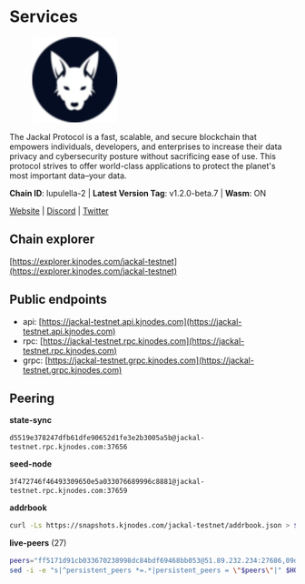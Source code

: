 # Services

<figure><img src="https://raw.githubusercontent.com/kj89/cosmos-images/main/logos/jackal.png" width="150" alt=""><figcaption></figcaption></figure>

The Jackal Protocol is a fast, scalable, and secure blockchain that empowers  individuals, developers, and enterprises to increase their data privacy and  cybersecurity posture without sacrificing ease of use. This protocol strives  to offer world-class applications to protect the planet's most important data–your data.

**Chain ID**: lupulella-2 | **Latest Version Tag**: v1.2.0-beta.7 | **Wasm**: ON

[Website](https://jackalprotocol.com) | [Discord](https://discord.com/invite/5GKym3p6rj) | [Twitter](https://twitter.com/Jackal_Protocol)




## Chain explorer
[https://explorer.kjnodes.com/jackal-testnet](https://explorer.kjnodes.com/jackal-testnet)

## Public endpoints

* api: [https://jackal-testnet.api.kjnodes.com](https://jackal-testnet.api.kjnodes.com)
* rpc: [https://jackal-testnet.rpc.kjnodes.com](https://jackal-testnet.rpc.kjnodes.com)
* grpc: [https://jackal-testnet.grpc.kjnodes.com](https://jackal-testnet.grpc.kjnodes.com)

## Peering

**state-sync**

```text
d5519e378247dfb61dfe90652d1fe3e2b3005a5b@jackal-testnet.rpc.kjnodes.com:37656
```

**seed-node**

```text
3f472746f46493309650e5a033076689996c8881@jackal-testnet.rpc.kjnodes.com:37659
```

**addrbook**
```bash
curl -Ls https://snapshots.kjnodes.com/jackal-testnet/addrbook.json > $HOME/.canine/config/addrbook.json
```

**live-peers** (27)
```bash
peers="ff5171d91cb033670238998dc84bdf69468bb053@51.89.232.234:27686,09d9127972ded9e22f9f11833ed7fcfa149cf1fa@65.109.92.240:19126,6c6c7f370febd64447770da8aec0b9d359d61565@65.109.70.23:17556,5eedbfbe64b942f4ab54db3842acf3bfab034c24@161.97.74.88:46656,0394449cab5a29f24dd4f37683d3b7622f27c0fc@65.108.206.118:61156,e4e93ce4b050c9d821e15b69477f5da706121343@65.109.93.152:31656,712dd67b7abe08577d394e90a4930492c8f7d2ee@65.108.124.219:41656,d5519e378247dfb61dfe90652d1fe3e2b3005a5b@65.109.68.190:37656,84af58201840781a0a62449d1dcdb0ad0cf5bdb3@91.223.3.144:26356,4ea723e652f11433734ae2aa6f364ef0510d6636@16.163.74.176:26626,2cdaa56d0778b20be8430069eefeab2138190355@78.46.106.75:37656,a0f726a3dffb45d9cbde0913701bd757fcd7e434@157.90.2.254:36656,d3677c7a3f9ef42d5ba213ae84c4c5749f4ee787@44.204.38.21:26656,0e3058446ee9b1ad449b5d3a60d5c4f92dd3785c@65.109.30.12:56656,11b91d243d43e761c96cfbf49f2f2bd06cce2df8@65.109.23.114:17556,9a2c091798681f89b11f8eea370bf9c6284437c5@167.86.115.183:26656,2ededbdbd98580e22ae8c3676e37b6e1fc1d987b@142.132.248.253:23656,80420ad774e622bda8e1dfa9b80da11eee7eed1f@144.126.140.252:29656,1b191fb9ef837dec648136097f94925a15dd85ab@213.170.135.20:26516,fd5b3021fe67406e63c1a3e3e89cb243bc0791c9@65.109.32.174:32656,34bb04a3e226493e5d142c74bf78d2ed2803ee9d@213.133.100.172:27464,5c2a752c9b1952dbed075c56c600c3a79b58c395@195.3.220.57:26906,f3e70d3de1974208af04dac6fabd657ab4abf0ff@65.108.75.107:24656,344d9c933f936f79f3d62eff5cd0b82775a79dac@162.19.239.230:26656,3c6d856a429224201d78c7f28026874d10a27f57@5.75.227.78:26656,b549c1092e37db22576e31f19cbec4b1b3b36503@116.202.227.117:37656,fa10dc1a1dc81ee2741e7f88327cb13d2ab56f54@65.109.23.182:19126"
sed -i -e "s|^persistent_peers *=.*|persistent_peers = \"$peers\"|" $HOME/.canine/config/config.toml
```
